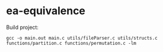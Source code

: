 # ea-equivalence

Build project:
```shell
gcc -o main.out main.c utils/fileParser.c utils/structs.c functions/partition.c functions/permutation.c -lm
```
